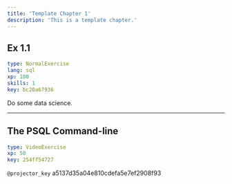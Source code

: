 ```yaml
---
title: 'Template Chapter 1'
description: 'This is a template chapter.'
---
```


## Ex 1.1

```yaml
type: NormalExercise 
lang: sql
xp: 100 
skills: 1
key: bc20a67936   
```


Do some data science.


---

## The PSQL Command-line

```yaml
type: VideoExercise 
xp: 50 
key: 254ff54727   
```

`@projector_key`
a5137d35a04e810cdefa5e7ef2908f93
